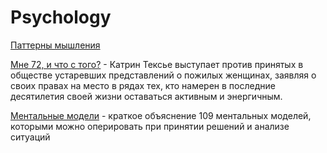 # Psychology

[Паттерны мышления](http://thinking-patterns.space/%D0%B2%D0%B2%D0%B5%D0%B4%D0%B5%D0%BD%D0%B8%D0%B5/)

[Мне 72, и что с того?](https://newochem.io/starosti/) - Катрин Тексье выступает против принятых в обществе устаревших представлений о пожилых женщинах, заявляя о своих правах на место в рядах тех, кто намерен в последние десятилетия своей жизни оставаться активным и энергичным. 

[Ментальные модели](https://fs.blog/mental-models/) - краткое объяснение 109 ментальных моделей, которыми можно оперировать при принятии решений и анализе ситуаций

